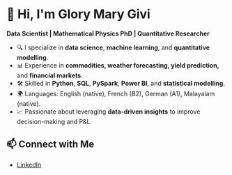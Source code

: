 # 👋 Hi, I'm Glory Mary Givi

**Data Scientist | Mathematical Physics PhD | Quantitative Researcher**

- 🔍 I specialize in **data science**, **machine learning**, and **quantitative modelling**.
- 📊 Experience in **commodities, weather forecasting, yield prediction,** and **financial markets**.
- 🛠️ Skilled in **Python**, **SQL**, **PySpark**, **Power BI**, and **statistical modelling**.
- 🌍 Languages: English (native), French (B2), German (A1), Malayalam (native).
- 📈 Passionate about leveraging **data-driven insights** to improve decision-making and P&L.

## 📫 Connect with Me
- [LinkedIn](https://www.linkedin.com/in/glory-mary-givi/)
